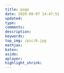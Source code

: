 ```yaml
---
title: page
date: 2020-08-07 14:47:51
updated:
type:
comments:
description:
keywords:
top_img: /pic/6.jpg
mathjax:
katex:
aside:
aplayer:
highlight_shrink:
---
```

